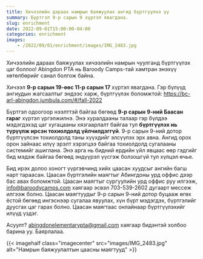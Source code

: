 ```yaml
---
title: Хичээлийн дараах намрын баяжуулах ангид бүртгүүлнэ үү
summary: Бүртгэл 9-р сарын 9 хүртэл явагдана.
slug: enrichment
date: 2022-09-01T15:00:00-04:00
categories: enrichment
images:
    - /2022/09/01/enrichment/images/IMG_2483.jpg
---
```


Хичээлийн дараах баяжуулах хичээлийн намрын чуулганд бүртгүүлэх цаг боллоо! Abingdon PTA нь Baroody Camps-тай хамтран энэхүү хөтөлбөрийг санал болгож байна.

Хичээл **9-р сарын 19-өөс 11-р сарын 17** хүртэл явагдана. Гэр бүлүүд ангиудын жагсаалтыг эндээс харж, бүртгүүлэх боломжтой: https://bc-arl-abingdon.jumbula.com/#/fall-2022

Бүртгэл одоогоор нээлттэй байгаа бөгөөд **9-р сарын 9-ний Баасан гараг** хүртэл үргэлжилнэ. Энэ хуралдааны талаар гэр бүлдээ мэдэгдэхэд цаг хугацааны хязгаарлалт байгаа тул **бүртгүүлэх нь түрүүлж ирсэн тохиолдолд үйлчилдэггүй**. 9-р сарын 9-ний дотор бүртгүүлсэн тохиолдолд таны хүүхдийг элсүүлэх эрх авна. Ангид орох орон зайнаас илүү эрэлт хэрэгцээ байгаа тохиолдолд сугалааны системийг ашиглана. Энэ арга нь бидний ердийн үйл явцаас өөр гэдгийг бид мэдэж байгаа бөгөөд эндүүрэл үүсгэж болзошгүй тул хүлцэл өчье.

Бид ирэх долоо хоногт үүргэвчинд хийх цаасан хуудсыг ангийн багш нарт тараасан. Цаасан бүртгэлийн маягтыг Абингдоны урд оффис дээр бас авах боломжтой. Цаасан маягтыг сургуулийн урд оффис руу илгээж, info@baroodycamps.com хаягаар эсвэл 703-539-2602 дугаарт мессеж илгээж болно. Цаасан маягтуудыг 9-р сарын 9-ний дотор буцааж өгөх ёстой бөгөөд ингэснээр сугалаа явуулах, хүн бүрт мэдэгдэх, бүртгэлийг дуусгах цаг гарах болно. Цаасан маягтаас онлайнаар бүртгүүлэхийг илүүд үздэг.

Асуулт? abingdonelementarypta@gmail.com хаягаар бидэнтэй холбоо барина уу. Баярлалаа.

{{< imagehalf class="imagecenter" src="images/IMG_2483.jpg" alt="Намрын баяжуулалтын цаасны маягтууд" >}}